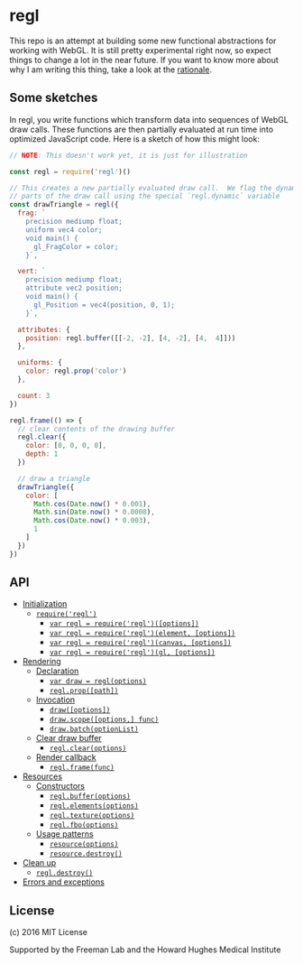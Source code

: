 # regl

This repo is an attempt at building some new functional abstractions for working with WebGL.  It is still pretty experimental right now, so expect things to change a lot in the near future.  If you want to know more about why I am writing this thing, take a look at the [rationale](RATIONALE.md).

## Some sketches

In regl, you write functions which transform data into sequences of WebGL draw calls.  These functions are then partially evaluated at run time into optimized JavaScript code.  Here is a sketch of how this might look:

```JavaScript
// NOTE: This doesn't work yet, it is just for illustration

const regl = require('regl')()

// This creates a new partially evaluated draw call.  We flag the dynamic
// parts of the draw call using the special `regl.dynamic` variable
const drawTriangle = regl({
  frag: `
    precision mediump float;
    uniform vec4 color;
    void main() {
      gl_FragColor = color;
    }`,

  vert: `
    precision mediump float;
    attribute vec2 position;
    void main() {
      gl_Position = vec4(position, 0, 1);
    }`,

  attributes: {
    position: regl.buffer([[-2, -2], [4, -2], [4,  4]]))
  },

  uniforms: {
    color: regl.prop('color')
  },

  count: 3
})

regl.frame(() => {
  // clear contents of the drawing buffer
  regl.clear({
    color: [0, 0, 0, 0],
    depth: 1
  })

  // draw a triangle
  drawTriangle({
    color: [
      Math.cos(Date.now() * 0.001),
      Math.sin(Date.now() * 0.0008),
      Math.cos(Date.now() * 0.003),
      1
    ]
  })
})
```

## API
  * [Initialization](API.md#initialization)
    + [`require('regl')`](API.md#-require--regl---)
      - [`var regl = require('regl')([options])`](API.md#-var-regl---require--regl----options---)
      - [`var regl = require('regl')(element, [options])`](API.md#-var-regl---require--regl---element---options---)
      - [`var regl = require('regl')(canvas, [options])`](API.md#-var-regl---require--regl---canvas---options---)
      - [`var regl = require('regl')(gl, [options])`](API.md#-var-regl---require--regl---gl---options---)
  * [Rendering](API.md#rendering)
    + [Declaration](API.md#declaration)
      - [`var draw = regl(options)`](API.md#-var-draw---regl-options--)
      - [`regl.prop([path])`](API.md#-reglprop--path---)
    + [Invocation](API.md#invocation)
      - [`draw([options])`](API.md#-draw--options---)
      - [`draw.scope([options,] func)`](API.md#-drawscope--options---func--)
      - [`draw.batch(optionList)`](API.md#-drawbatch-optionlist--)
    + [Clear draw buffer](API.md#clear-draw-buffer)
      - [`regl.clear(options)`](API.md#-reglclear-options--)
    + [Render callback](API.md#render-callback)
      - [`regl.frame(func)`](API.md#-reglframe-func--)
  * [Resources](API.md#resources)
    + [Constructors](API.md#constructors)
      - [`regl.buffer(options)`](API.md#-reglbuffer-options--)
      - [`regl.elements(options)`](API.md#-reglelements-options--)
      - [`regl.texture(options)`](API.md#-regltexture-options--)
      - [`regl.fbo(options)`](API.md#-reglfbo-options--)
    + [Usage patterns](API.md#usage-patterns)
      - [`resource(options)`](API.md#-resource-options--)
      - [`resource.destroy()`](API.md#-resourcedestroy---)
  * [Clean up](API.md#clean-up)
      - [`regl.destroy()`](API.md#-regldestroy---)
  * [Errors and exceptions](API.md#errors-and-exceptions)

## License
(c) 2016 MIT License

Supported by the Freeman Lab and the Howard Hughes Medical Institute
